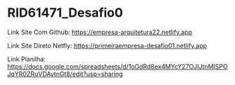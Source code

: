 # RID61471_Desafio0
Link Site Com Github: https://empresa-arquitetura22.netlify.app

Link Site Direto Netfly: https://primeiraempresa-desafio01.netlify.app

Link Planilha: https://docs.google.com/spreadsheets/d/1oGdRd8ex4MYcY27OJIJtnMlSPOJqYR0ZRuVDAytnGt8/edit?usp=sharing
